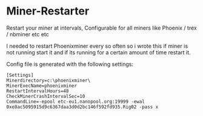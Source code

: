 # Miner-Restarter
Restart your miner at intervals, Configurable for all miners like Phoenix / trex / nbminer etc etc

I needed to restart Phoenixminer every so often so i wrote this
if miner is not running start it and if its running for a certain amount of time restart it.

Config file is generated with the following settings:
```
[Settings]
Minerdirectory=c:\phoenixminer\
MinerExecName=phoenixminer
RestartIntervalHours=48
CheckMinerCrashIntervalSec=10
CommandLine=-epool etc-eu1.nanopool.org:19999 -ewal 0xe8ac5095915d9c6367daa3d0d2bc146f592fd935.Rig02 -pass x 
```

